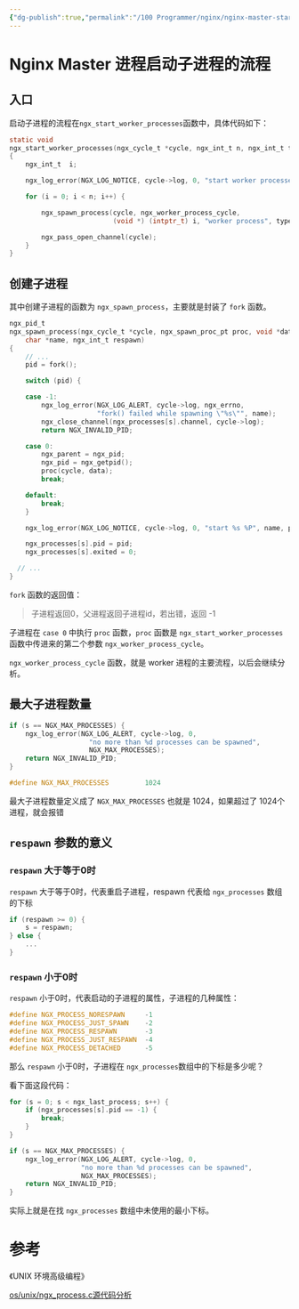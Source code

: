 ```yaml
---
{"dg-publish":true,"permalink":"/100 Programmer/nginx/nginx-master-start-worker/","title":"Nginx Master 启动 worker 进程的流程","tags":["nginx","Process","source-code"],"noteIcon":"2","created":"2021-04-16T19:04:00+08:00","updated":"2024-02-22T15:57:08+08:00"}
---
```



# Nginx Master 进程启动子进程的流程

## 入口

启动子进程的流程在`ngx_start_worker_processes`函数中，具体代码如下：

```c
static void
ngx_start_worker_processes(ngx_cycle_t *cycle, ngx_int_t n, ngx_int_t type)
{
    ngx_int_t  i;

    ngx_log_error(NGX_LOG_NOTICE, cycle->log, 0, "start worker processes");

    for (i = 0; i < n; i++) {

        ngx_spawn_process(cycle, ngx_worker_process_cycle,
                          (void *) (intptr_t) i, "worker process", type);

        ngx_pass_open_channel(cycle);
    }
}


```

## 创建子进程

其中创建子进程的函数为 `ngx_spawn_process`，主要就是封装了 `fork` 函数。

```c
ngx_pid_t
ngx_spawn_process(ngx_cycle_t *cycle, ngx_spawn_proc_pt proc, void *data,
    char *name, ngx_int_t respawn)
{
    // ...
    pid = fork();

    switch (pid) {

    case -1:
        ngx_log_error(NGX_LOG_ALERT, cycle->log, ngx_errno,
                      "fork() failed while spawning \"%s\"", name);
        ngx_close_channel(ngx_processes[s].channel, cycle->log);
        return NGX_INVALID_PID;

    case 0:
        ngx_parent = ngx_pid;
        ngx_pid = ngx_getpid();
        proc(cycle, data);
        break;

    default:
        break;
    }

    ngx_log_error(NGX_LOG_NOTICE, cycle->log, 0, "start %s %P", name, pid);

    ngx_processes[s].pid = pid;
    ngx_processes[s].exited = 0;

  // ...
}
```

`fork` 函数的返回值：

>   子进程返回0，父进程返回子进程id，若出错，返回 -1

子进程在 `case 0` 中执行 `proc` 函数，`proc` 函数是 `ngx_start_worker_processes` 函数中传进来的第二个参数 `ngx_worker_process_cycle`。

`ngx_worker_process_cycle` 函数，就是 worker 进程的主要流程，以后会继续分析。

## 最大子进程数量

```c
if (s == NGX_MAX_PROCESSES) {
    ngx_log_error(NGX_LOG_ALERT, cycle->log, 0,
                    "no more than %d processes can be spawned",
                    NGX_MAX_PROCESSES);
    return NGX_INVALID_PID;
}
```

```c
#define NGX_MAX_PROCESSES         1024
```

最大子进程数量定义成了 `NGX_MAX_PROCESSES` 也就是 1024，如果超过了 1024个进程，就会报错

## `respawn` 参数的意义

### `respawn` 大于等于0时

`respawn` 大于等于0时，代表重启子进程，respawn 代表给 `ngx_processes` 数组的下标

```c
if (respawn >= 0) {
    s = respawn;
} else {
    ...
}
```

### `respawn` 小于0时

`respawn` 小于0时，代表启动的子进程的属性，子进程的几种属性：

```c
#define NGX_PROCESS_NORESPAWN     -1
#define NGX_PROCESS_JUST_SPAWN    -2
#define NGX_PROCESS_RESPAWN       -3
#define NGX_PROCESS_JUST_RESPAWN  -4
#define NGX_PROCESS_DETACHED      -5
```

那么 `respawn` 小于0时，子进程在 `ngx_processes`数组中的下标是多少呢？

看下面这段代码：

```c
for (s = 0; s < ngx_last_process; s++) {
    if (ngx_processes[s].pid == -1) {
        break;
    }
}

if (s == NGX_MAX_PROCESSES) {
    ngx_log_error(NGX_LOG_ALERT, cycle->log, 0,
                  "no more than %d processes can be spawned",
                  NGX_MAX_PROCESSES);
    return NGX_INVALID_PID;
}
```

实际上就是在找 `ngx_processes` 数组中未使用的最小下标。

# 参考

《UNIX 环境高级编程》

[os/unix/ngx_process.c源代码分析](https://ivanzz1001.github.io/records/post/nginx/2017/12/02/nginx-source_part15_2)